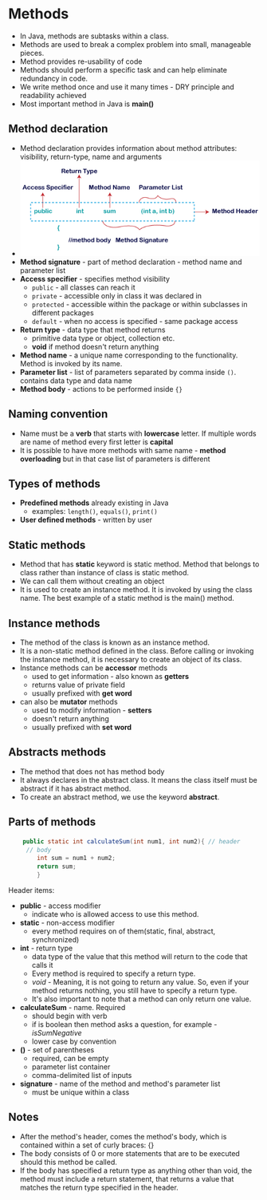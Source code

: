 # Methods

* In Java, methods are subtasks within a class. 
* Methods are used to break a complex problem into small, manageable pieces.
* Method provides re-usability of code
* Methods should perform a specific task and can help eliminate redundancy in code.
* We write method once and use it many times - DRY principle and readability achieved
* Most important method in Java is **main()**

## Method declaration

* Method declaration provides information about method attributes: visibility, return-type, name and arguments
* ![method header - declaration](z-methods.png)
* **Method signature** - part of method declaration - method name and parameter list
* **Access specifier** - specifies method visibility
  * `public` - all classes can reach it
  * `private` - accessible only in class it was declared in
  * `protected` - accessible within the package or within subclasses in different packages
  * `default` - when no access is specified - same package access
* **Return type** - data type that method returns
  * primitive data type or object, collection etc.
  * **void** if method doesn't return anything
* **Method name** - a unique name corresponding to the functionality. Method is invoked by its name.
* **Parameter list** - list of parameters separated by comma inside `()`. contains data type and data name
* **Method body** - actions to be performed inside `{}`

## Naming convention

* Name must be a **verb** that starts with **lowercase** letter. If multiple words are name of method every first letter is **capital**
* It is possible to have more methods with same name - **method overloading** but in that case list of parameters is different

## Types of methods

* **Predefined methods** already existing in Java
  * examples: `length()`, `equals()`, `print()`
* **User defined methods** - written by user

## Static methods

* Method that has **static** keyword is static method. Method that belongs to class rather than instance of class is static method.
* We can call them without creating an object
* It is used to create an instance method. It is invoked by using the class name. The best example of a static method is the main() method.

## Instance methods

* The method of the class is known as an instance method.
* It is a non-static method defined in the class. Before calling or invoking the instance method, it is necessary to create an object of its class.
* Instance methods can be **accessor** methods
  * used to get information - also known as **getters**
  * returns value of private field
  * usually prefixed with **get word**
* can also be **mutator** methods
  * used to modify information - **setters**
  * doesn't return anything
  * usually prefixed with **set word**

## Abstracts methods

* The method that does not has method body
* It always declares in the abstract class. It means the class itself must be abstract if it has abstract method. 
* To create an abstract method, we use the keyword **abstract**.

## Parts of methods

```java
    public static int calculateSum(int num1, int num2){ // header
     // body
        int sum = num1 + num2;
        return sum;
        }
```

Header items: 
* **public** - access modifier
  * indicate who is allowed access to use this method.
* **static** - non-access modifier
  * every method requires on of them(static, final, abstract, synchronized)
* **int** - return type
  * data type of the value that this method will return to the code that calls it
  * Every method is required to specify a return type.
  * _void_ -  Meaning, it is not going to return any value. So, even if your method returns nothing, you still have to specify a return type.
  * It's also important to note that a method can only return one value.
* **calculateSum** - name. Required
  * should begin with verb
  * if is boolean then method asks a question, for example - _isSumNegative_
  * lower case by convention
* **()** - set of parentheses
  * required, can be empty
  * parameter list container
  * comma-delimited list of inputs
* **signature** - name of the method and method's parameter list
  * must be unique within a class

## Notes

* After the method's header, comes the method's body, which is contained within a set of curly braces: {}
* The body consists of 0 or more statements that are to be executed should this method be called.
* If the body has specified a return type as anything other than void, the method must include a return statement, that returns a value that matches the return type specified in the header.

